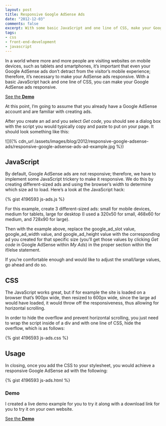 ```yaml
---
layout: post
title: Responsive Google AdSense Ads
date: "2012-12-03"
comments: false
excerpt: With some basic JavaScript and one line of CSS, make your Google AdSense ads responsive.
tags:
- css
- front-end-development
- javascript
---
```


In a world where more and more people are visiting websites on mobile devices, such as tablets and smartphones, it’s important that even your Google AdSense ads don’t detract from the visitor’s mobile experience; therefore, it’s necessary to make your AdSense ads responsive. With a basic JavaScript hack and one line of CSS, you can make your Google AdSense ads responsive.

<p><a href="{{ site.labs_url }}/responsive-google-adsense/" class="button button--labs" target="_blank">See the <b>Demo</b></a></p>

At this point, I’m going to assume that you already have a Google AdSense account and are familiar with creating ads.

After you create an ad and you select *Get code*, you should see a dialog box with the script you would typically copy and paste to put on your page. It should look something like this:

![]({% cdn_url /assets/images/blog/2012/responsive-google-adsense-ads/responsive-google-adsense-ads-ad-example.jpg %})

## JavaScript

By default, Google AdSense ads are not responsive; therefore, we have to implement some JavaScript trickery to make it responsive. We do this by creating different-sized ads and using the browser’s width to determine which size ad to load. Here’s a look at the JavaScript hack:

{% gist 4196593 js-ads.js %}

For this example, create 3 different-sized ads: small for mobile devices, medium for tablets, large for desktop (I used a 320x50 for small, 468x60 for medium, and 728x90 for large).

Then with the example above, replace the <span class="highlight">google_ad_slot value</span>, <span class="highlight">google_ad_width value</span>, and <span class="highlight">google_ad_height</span> value with the corresponding ad you created for that specific size (you’ll get those values by clicking <em>Get code</em> in Google AdSense within *My Ads*) in the proper section within the if/else statement.

If you’re comfortable enough and would like to adjust the small/large values, go ahead and do so.

## CSS

The JavaScript works great, but if for example the site is loaded on a browser that’s 900px wide, then resized to 600px wide, since the large ad would have loaded, it would throw off the responsiveness, thus allowing for horizontal scrolling.

In order to hide the overflow and prevent horizontal scrolling, you just need to wrap the script inside of a div and with one line of CSS, hide the overflow, which is as follows:

{% gist 4196593 js-ads.css %}

## Usage

In closing, once you add the CSS to your stylesheet, you would achieve a responsive Google AdSense ad with the following:

{% gist 4196593 js-ads.html %}

### Demo

I created a live demo example for you to try it along with a download link for you to try it on your own website.

<p><a href="{{ site.labs_url }}/responsive-google-adsense/" class="button button--labs" target="_blank">See the <b>Demo</b></a></p>